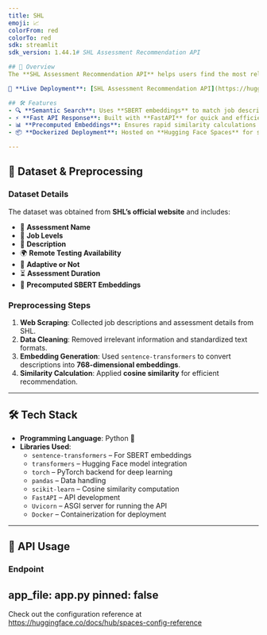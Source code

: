 ```yaml
---
title: SHL
emoji: 📈
colorFrom: red
colorTo: red
sdk: streamlit
sdk_version: 1.44.1# SHL Assessment Recommendation API  

## 🚀 Overview  
The **SHL Assessment Recommendation API** helps users find the most relevant SHL assessments based on job descriptions or queries. This project utilizes **Sentence-BERT (SBERT)** for semantic similarity matching and is **deployed on Hugging Face Spaces using Docker**.  

🔗 **Live Deployment**: [SHL Assessment Recommendation API](https://huggingface.co/spaces/Ads2511/SHL_Recommedation)  

## 🛠️ Features  
- 🔍 **Semantic Search**: Uses **SBERT embeddings** to match job descriptions with relevant assessments.  
- ⚡ **Fast API Response**: Built with **FastAPI** for quick and efficient responses.  
- 📊 **Precomputed Embeddings**: Ensures rapid similarity calculations using **cosine similarity**.  
- 📦 **Dockerized Deployment**: Hosted on **Hugging Face Spaces** for seamless cloud deployment.  

---
```


## 📂 Dataset & Preprocessing  
### **Dataset Details**  
The dataset was obtained from **SHL’s official website** and includes:  
- 📝 **Assessment Name**  
- 📄 **Job Levels**  
- 📑 **Description**  
- 🌍 **Remote Testing Availability**  
- 🔁 **Adaptive or Not**  
- ⏳ **Assessment Duration**  
- 🔢 **Precomputed SBERT Embeddings**  

### **Preprocessing Steps**  
1. **Web Scraping**: Collected job descriptions and assessment details from SHL.  
2. **Data Cleaning**: Removed irrelevant information and standardized text formats.  
3. **Embedding Generation**: Used `sentence-transformers` to convert descriptions into **768-dimensional embeddings**.  
4. **Similarity Calculation**: Applied **cosine similarity** for efficient recommendation.  

---

## 🛠️ Tech Stack  
- **Programming Language**: Python 🐍  
- **Libraries Used**:  
  - `sentence-transformers` – For SBERT embeddings  
  - `transformers` – Hugging Face model integration  
  - `torch` – PyTorch backend for deep learning  
  - `pandas` – Data handling  
  - `scikit-learn` – Cosine similarity computation  
  - `FastAPI` – API development  
  - `Uvicorn` – ASGI server for running the API  
  - `Docker` – Containerization for deployment  

---

## 📡 API Usage  
### **Endpoint**  

app_file: app.py
pinned: false
---

Check out the configuration reference at https://huggingface.co/docs/hub/spaces-config-reference
